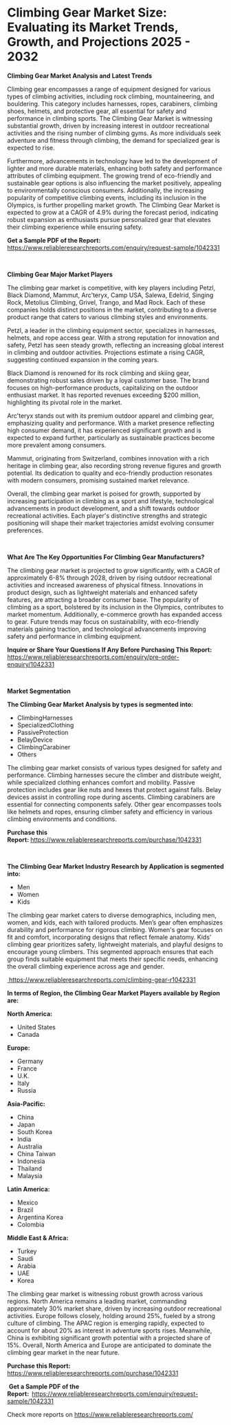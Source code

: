 <p><h1>Climbing Gear Market Size: Evaluating its Market Trends, Growth, and Projections 2025 - 2032</h1></p><p><strong>Climbing Gear Market Analysis and Latest Trends</strong></p>
<p><p>Climbing gear encompasses a range of equipment designed for various types of climbing activities, including rock climbing, mountaineering, and bouldering. This category includes harnesses, ropes, carabiners, climbing shoes, helmets, and protective gear, all essential for safety and performance in climbing sports. The Climbing Gear Market is witnessing substantial growth, driven by increasing interest in outdoor recreational activities and the rising number of climbing gyms. As more individuals seek adventure and fitness through climbing, the demand for specialized gear is expected to rise.</p><p>Furthermore, advancements in technology have led to the development of lighter and more durable materials, enhancing both safety and performance attributes of climbing equipment. The growing trend of eco-friendly and sustainable gear options is also influencing the market positively, appealing to environmentally conscious consumers. Additionally, the increasing popularity of competitive climbing events, including its inclusion in the Olympics, is further propelling market growth. The Climbing Gear Market is expected to grow at a CAGR of 4.9% during the forecast period, indicating robust expansion as enthusiasts pursue personalized gear that elevates their climbing experience while ensuring safety.</p></p>
<p><strong>Get a Sample PDF of the Report:&nbsp;</strong> <a href="https://www.reliableresearchreports.com/enquiry/request-sample/1042331?utm_campaign=2222&utm_medium=2&utm_source=Github&utm_content=ia&utm_term=16022025&utm_id=climbing-gear">https://www.reliableresearchreports.com/enquiry/request-sample/1042331</a></p>
<p>&nbsp;</p>
<p><strong>Climbing Gear Major Market Players</strong></p>
<p><p>The climbing gear market is competitive, with key players including Petzl, Black Diamond, Mammut, Arc'teryx, Camp USA, Salewa, Edelrid, Singing Rock, Metolius Climbing, Grivel, Trango, and Mad Rock. Each of these companies holds distinct positions in the market, contributing to a diverse product range that caters to various climbing styles and environments.</p><p>Petzl, a leader in the climbing equipment sector, specializes in harnesses, helmets, and rope access gear. With a strong reputation for innovation and safety, Petzl has seen steady growth, reflecting an increasing global interest in climbing and outdoor activities. Projections estimate a rising CAGR, suggesting continued expansion in the coming years.</p><p>Black Diamond is renowned for its rock climbing and skiing gear, demonstrating robust sales driven by a loyal customer base. The brand focuses on high-performance products, capitalizing on the outdoor enthusiast market. It has reported revenues exceeding $200 million, highlighting its pivotal role in the market.</p><p>Arc'teryx stands out with its premium outdoor apparel and climbing gear, emphasizing quality and performance. With a market presence reflecting high consumer demand, it has experienced significant growth and is expected to expand further, particularly as sustainable practices become more prevalent among consumers.</p><p>Mammut, originating from Switzerland, combines innovation with a rich heritage in climbing gear, also recording strong revenue figures and growth potential. Its dedication to quality and eco-friendly production resonates with modern consumers, promising sustained market relevance.</p><p>Overall, the climbing gear market is poised for growth, supported by increasing participation in climbing as a sport and lifestyle, technological advancements in product development, and a shift towards outdoor recreational activities. Each player's distinctive strengths and strategic positioning will shape their market trajectories amidst evolving consumer preferences.</p></p>
<p>&nbsp;</p>
<p><strong>What Are The Key Opportunities For Climbing Gear Manufacturers?</strong></p>
<p><p>The climbing gear market is projected to grow significantly, with a CAGR of approximately 6-8% through 2028, driven by rising outdoor recreational activities and increased awareness of physical fitness. Innovations in product design, such as lightweight materials and enhanced safety features, are attracting a broader consumer base. The popularity of climbing as a sport, bolstered by its inclusion in the Olympics, contributes to market momentum. Additionally, e-commerce growth has expanded access to gear. Future trends may focus on sustainability, with eco-friendly materials gaining traction, and technological advancements improving safety and performance in climbing equipment.</p></p>
<p><strong>Inquire or Share Your Questions If Any Before Purchasing This Report:</strong> <a href="https://www.reliableresearchreports.com/enquiry/pre-order-enquiry/1042331?utm_campaign=2222&utm_medium=2&utm_source=Github&utm_content=ia&utm_term=16022025&utm_id=climbing-gear">https://www.reliableresearchreports.com/enquiry/pre-order-enquiry/1042331</a></p>
<p>&nbsp;</p>
<p><strong>Market Segmentation</strong></p>
<p><strong>The Climbing Gear Market Analysis by types is segmented into:</strong></p>
<p><ul><li>ClimbingHarnesses</li><li>SpecializedClothing</li><li>PassiveProtection</li><li>BelayDevice</li><li>ClimbingCarabiner</li><li>Others</li></ul></p>
<p><p>The climbing gear market consists of various types designed for safety and performance. Climbing harnesses secure the climber and distribute weight, while specialized clothing enhances comfort and mobility. Passive protection includes gear like nuts and hexes that protect against falls. Belay devices assist in controlling rope during ascents. Climbing carabiners are essential for connecting components safely. Other gear encompasses tools like helmets and ropes, ensuring climber safety and efficiency in various climbing environments and conditions.</p></p>
<p><strong>Purchase this Report:&nbsp;</strong><a href="https://www.reliableresearchreports.com/purchase/1042331?utm_campaign=2222&utm_medium=2&utm_source=Github&utm_content=ia&utm_term=16022025&utm_id=climbing-gear">https://www.reliableresearchreports.com/purchase/1042331</a></p>
<p>&nbsp;</p>
<p><strong>The Climbing Gear Market Industry Research by Application is segmented into:</strong></p>
<p><ul><li>Men</li><li>Women</li><li>Kids</li></ul></p>
<p><p>The climbing gear market caters to diverse demographics, including men, women, and kids, each with tailored products. Men’s gear often emphasizes durability and performance for rigorous climbing. Women's gear focuses on fit and comfort, incorporating designs that reflect female anatomy. Kids’ climbing gear prioritizes safety, lightweight materials, and playful designs to encourage young climbers. This segmented approach ensures that each group finds suitable equipment that meets their specific needs, enhancing the overall climbing experience across age and gender.</p></p>
<p><a href="https://www.reliableresearchreports.com/climbing-gear-r1042331?utm_campaign=2222&utm_medium=2&utm_source=Github&utm_content=ia&utm_term=16022025&utm_id=climbing-gear">&nbsp;https://www.reliableresearchreports.com/climbing-gear-r1042331</a></p>
<p><strong>In terms of Region, the Climbing Gear Market Players available by Region are:</strong></p>
<p>
    <p> <strong> North America: </strong>
        <ul>
            <li>United States</li>
            <li>Canada</li>
        </ul>
        </p> 
    <p> <strong> Europe: </strong>
        <ul>
            <li>Germany</li>
            <li>France</li>
            <li>U.K.</li>
            <li>Italy</li>
            <li>Russia</li>
        </ul>
        </p> 
    <p> <strong> Asia-Pacific: </strong>
        <ul>
            <li>China</li>
            <li>Japan</li>
            <li>South Korea</li>
            <li>India</li>
            <li>Australia</li>
            <li>China Taiwan</li>
            <li>Indonesia</li>
            <li>Thailand</li>
            <li>Malaysia</li>
        </ul>
        </p> 
    <p> <strong> Latin America: </strong>
        <ul>
            <li>Mexico</li>
            <li>Brazil</li>
            <li>Argentina Korea</li>
            <li>Colombia</li>
        </ul>
        </p> 
    <p> <strong> Middle East & Africa: </strong>
        <ul>
            <li>Turkey</li>
            <li>Saudi</li>
            <li>Arabia</li>
            <li>UAE</li>
            <li>Korea</li>
        </ul>
    </p>
    </p>
<p><p>The climbing gear market is witnessing robust growth across various regions. North America remains a leading market, commanding approximately 30% market share, driven by increasing outdoor recreational activities. Europe follows closely, holding around 25%, fueled by a strong culture of climbing. The APAC region is emerging rapidly, expected to account for about 20% as interest in adventure sports rises. Meanwhile, China is exhibiting significant growth potential with a projected share of 15%. Overall, North America and Europe are anticipated to dominate the climbing gear market in the near future.</p></p>
<p><strong>Purchase this Report: </strong><a href="https://www.reliableresearchreports.com/purchase/1042331?utm_campaign=2222&utm_medium=2&utm_source=Github&utm_content=ia&utm_term=16022025&utm_id=climbing-gear">https://www.reliableresearchreports.com/purchase/1042331</a></p>
<p>&nbsp;<strong>Get a Sample PDF of the Report:&nbsp;&nbsp;</strong><a href="https://www.reliableresearchreports.com/enquiry/request-sample/1042331?utm_campaign=2222&utm_medium=2&utm_source=Github&utm_content=ia&utm_term=16022025&utm_id=climbing-gear">https://www.reliableresearchreports.com/enquiry/request-sample/1042331</a></p>
<p><strong></strong></p>
<p>Check more reports on <a href="https://www.reliableresearchreports.com/?utm_campaign=2222&utm_medium=2&utm_source=Github&utm_content=ia&utm_term=16022025&utm_id=climbing-gear">https://www.reliableresearchreports.com/</a></p>